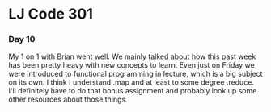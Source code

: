 # LJ Code 301
### Day 10

My 1 on 1 with Brian went well. We mainly talked about how this past week has been pretty heavy with new concepts to learn. Even just on Friday we were introduced to functional programming in lecture, which is a big subject on its own. I think I understand .map and at least to some degree .reduce. I'll definitely have to do that bonus assignment and probably look up some other resources about those things. 
